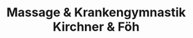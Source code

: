---
title: "Massage & Krankengymnastik Kirchner & Föh"
url: /kappeln/massage-und-krankengymnastik-kirchner-und-foeh/
shop: Massage
---